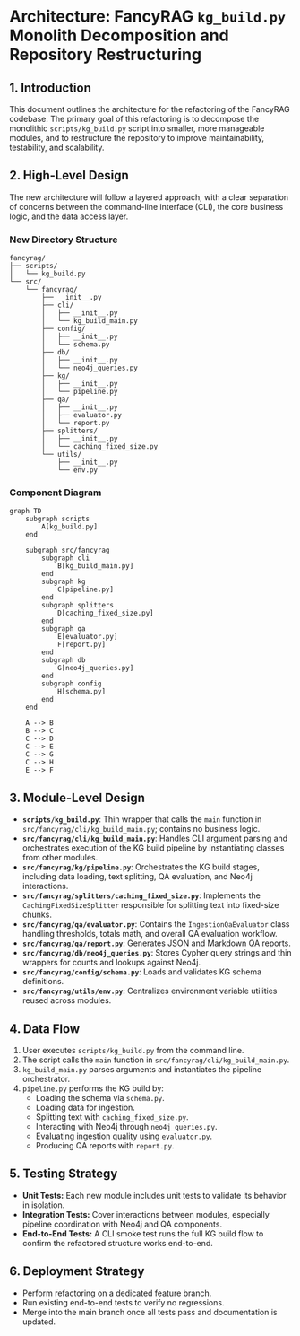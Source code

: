 # Architecture: FancyRAG `kg_build.py` Monolith Decomposition and Repository Restructuring

## 1. Introduction

This document outlines the architecture for the refactoring of the FancyRAG codebase. The primary goal of this refactoring is to decompose the monolithic `scripts/kg_build.py` script into smaller, more manageable modules, and to restructure the repository to improve maintainability, testability, and scalability.

## 2. High-Level Design

The new architecture will follow a layered approach, with a clear separation of concerns between the command-line interface (CLI), the core business logic, and the data access layer.

### New Directory Structure

```text
fancyrag/
├── scripts/
│   └── kg_build.py
└── src/
    └── fancyrag/
        ├── __init__.py
        ├── cli/
        │   ├── __init__.py
        │   └── kg_build_main.py
        ├── config/
        │   ├── __init__.py
        │   └── schema.py
        ├── db/
        │   ├── __init__.py
        │   └── neo4j_queries.py
        ├── kg/
        │   ├── __init__.py
        │   └── pipeline.py
        ├── qa/
        │   ├── __init__.py
        │   ├── evaluator.py
        │   └── report.py
        ├── splitters/
        │   ├── __init__.py
        │   └── caching_fixed_size.py
        └── utils/
            ├── __init__.py
            └── env.py
```

### Component Diagram

```mermaid
graph TD
    subgraph scripts
        A[kg_build.py]
    end

    subgraph src/fancyrag
        subgraph cli
            B[kg_build_main.py]
        end
        subgraph kg
            C[pipeline.py]
        end
        subgraph splitters
            D[caching_fixed_size.py]
        end
        subgraph qa
            E[evaluator.py]
            F[report.py]
        end
        subgraph db
            G[neo4j_queries.py]
        end
        subgraph config
            H[schema.py]
        end
    end

    A --> B
    B --> C
    C --> D
    C --> E
    C --> G
    C --> H
    E --> F
```

## 3. Module-Level Design

- **`scripts/kg_build.py`**: Thin wrapper that calls the `main` function in `src/fancyrag/cli/kg_build_main.py`; contains no business logic.
- **`src/fancyrag/cli/kg_build_main.py`**: Handles CLI argument parsing and orchestrates execution of the KG build pipeline by instantiating classes from other modules.
- **`src/fancyrag/kg/pipeline.py`**: Orchestrates the KG build stages, including data loading, text splitting, QA evaluation, and Neo4j interactions.
- **`src/fancyrag/splitters/caching_fixed_size.py`**: Implements the `CachingFixedSizeSplitter` responsible for splitting text into fixed-size chunks.
- **`src/fancyrag/qa/evaluator.py`**: Contains the `IngestionQaEvaluator` class handling thresholds, totals math, and overall QA evaluation workflow.
- **`src/fancyrag/qa/report.py`**: Generates JSON and Markdown QA reports.
- **`src/fancyrag/db/neo4j_queries.py`**: Stores Cypher query strings and thin wrappers for counts and lookups against Neo4j.
- **`src/fancyrag/config/schema.py`**: Loads and validates KG schema definitions.
- **`src/fancyrag/utils/env.py`**: Centralizes environment variable utilities reused across modules.

## 4. Data Flow

1. User executes `scripts/kg_build.py` from the command line.
2. The script calls the `main` function in `src/fancyrag/cli/kg_build_main.py`.
3. `kg_build_main.py` parses arguments and instantiates the pipeline orchestrator.
4. `pipeline.py` performs the KG build by:
   - Loading the schema via `schema.py`.
   - Loading data for ingestion.
   - Splitting text with `caching_fixed_size.py`.
   - Interacting with Neo4j through `neo4j_queries.py`.
   - Evaluating ingestion quality using `evaluator.py`.
   - Producing QA reports with `report.py`.

## 5. Testing Strategy

- **Unit Tests:** Each new module includes unit tests to validate its behavior in isolation.
- **Integration Tests:** Cover interactions between modules, especially pipeline coordination with Neo4j and QA components.
- **End-to-End Tests:** A CLI smoke test runs the full KG build flow to confirm the refactored structure works end-to-end.

## 6. Deployment Strategy

- Perform refactoring on a dedicated feature branch.
- Run existing end-to-end tests to verify no regressions.
- Merge into the main branch once all tests pass and documentation is updated.
